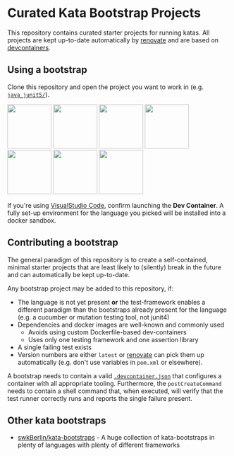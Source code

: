# Curated Kata Bootstrap Projects

This repository contains curated starter projects for running katas. All projects are kept up-to-date automatically by [renovate](https://github.com/renovatebot/) and are based on [devcontainers](https://code.visualstudio.com/docs/remote/containers).

## Using a bootstrap

Clone this repository and open the project you want to work in (e.g. [`java_junit5/`](./java_junit5/)).

<a href="./java_junit5"><img width="100px" src="https://cdn.jsdelivr.net/gh/devicons/devicon/icons/java/java-original.svg" /></a>
<a href="./kotlin_kotlintest"><img width="100px" src="https://cdn.jsdelivr.net/gh/devicons/devicon/icons/kotlin/kotlin-original.svg" /></a>
<a href="./nodejs_jest"><img width="100px" src="https://cdn.jsdelivr.net/gh/devicons/devicon/icons/nodejs/nodejs-original.svg" /></a>
<a href="./python_pytest"><img width="100px" src="https://cdn.jsdelivr.net/gh/devicons/devicon/icons/python/python-original.svg" /></a>
<a href="./ruby_rspec"><img width="100px" src="https://cdn.jsdelivr.net/gh/devicons/devicon/icons/ruby/ruby-original.svg" /></a>
<a href="./rust"><img width="100px" src="https://cdn.jsdelivr.net/gh/devicons/devicon/icons/rust/rust-plain.svg" /></a>
<a href="./typescript_jest"><img width="100px" src="https://cdn.jsdelivr.net/gh/devicons/devicon/icons/typescript/typescript-original.svg" /></a>

If you're using [VisualStudio Code](https://code.visualstudio.com/), confirm launching the **Dev Container**. A fully set-up environment for the language you picked will be installed into a docker sandbox. 


## Contributing a bootstrap

The general paradigm of this repository is to create a self-contained, minimal starter projects that are least likely to (silently) break in the future and can automatically be kept up-to-date.

Any bootstrap project may be added to this repository, if:

- The language is not yet present **or** the test-framework enables a different paradigm than the bootstraps already present for the language (e.g. a cucumber or mutation testing tool, not junit4)
- Dependencies and docker images are well-known and commonly used
  - Avoids using custom Dockerfile-based dev-containers
  - Uses only one testing framework and one assertion library
- A single failing test exists
- Version numbers are either `latest` or [renovate](https://github.com/renovatebot/) can pick them up automatically (e.g. don't use variables in `pom.xml` or elsewhere).

A bootstrap needs to contain a valid [`.devcontainer.json`](./java_junit5/.devcontainer/devcontainer.json) that configures a container with all appropriate tooling. Furthermore, the `postCreateCommand` needs to contain a shell command that, when executed, will verify that the test runner correctly runs and reports the single failure present.

## Other kata bootstraps

- [swkBerlin/kata-bootstraps](https://github.com/swkberlin/kata-bootstraps) - A huge collection of kata-bootstraps in plenty of languages with plenty of different frameworks
